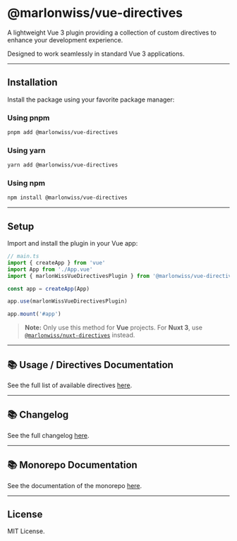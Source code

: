 # @marlonwiss/vue-directives

A lightweight Vue 3 plugin providing a collection of custom directives to enhance your development experience.

Designed to work seamlessly in standard Vue 3 applications.

---

## Installation

Install the package using your favorite package manager:

### Using **pnpm**
```bash
pnpm add @marlonwiss/vue-directives
```

### Using **yarn**
```bash
yarn add @marlonwiss/vue-directives
```

### Using **npm**
```bash
npm install @marlonwiss/vue-directives
```

---

## Setup

Import and install the plugin in your Vue app:

```ts
// main.ts
import { createApp } from 'vue'
import App from './App.vue'
import { marlonWissVueDirectivesPlugin } from '@marlonwiss/vue-directives'

const app = createApp(App)

app.use(marlonWissVueDirectivesPlugin)

app.mount('#app')
```

> **Note:** Only use this method for **Vue** projects. For **Nuxt 3**, use [`@marlonwiss/nuxt-directives`](https://github.com/your-repo/nuxt-directives) instead.

---

## 📚 Usage / Directives Documentation

See the full list of available directives [here](./../../Directives.md).

---

## 📚 Changelog

See the full changelog [here](./Changelog.md).

---

## 📚 Monorepo Documentation

See the documentation of the monorepo [here](./../../Readme.md).

---

## License

MIT License.

